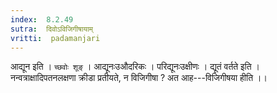 ```yaml
---
index:  8.2.49
sutra:  दिवोऽविजिगीषायाम्
vritti:  padamanjari
---
```


आद्यून इति । `च्छवोः शूङ्` । आद्यूनःउऔदरिकः । परिद्यूनःउक्षीणः ।
द्यूतं वर्तते इति । नन्वत्राक्षादिपतनलक्षणा क्रीडा प्रतीयते, न विजिगीषा ? अत आह---विजिगीषया हीति ।।
